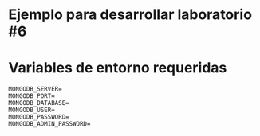 # Ejemplo para desarrollar laboratorio #6

# Variables de entorno requeridas

```
MONGODB_SERVER=
MONGODB_PORT=
MONGODB_DATABASE=
MONGODB_USER=
MONGODB_PASSWORD=
MONGODB_ADMIN_PASSWORD=
```
